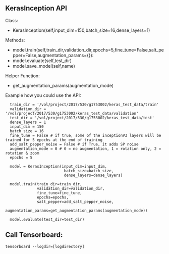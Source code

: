 ## KerasInception API

Class:
* KerasInception(self,input_dim=150,batch_size=16,dense_layers=1)

Methods:
* model.train(self,train_dir,validation_dir,epochs=5,fine_tune=False,salt_pepper=False,augmentation_params={}):
* model.evaluate(self,test_dir)
* model.save_model(self,name)

Helper Function:
* get_augmentation_params(augmentation_mode)

Example how you could use the API:
```
  train_dir = '/vol/project/2017/530/g1753002/keras_test_data/train'
  validation_dir = '/vol/project/2017/530/g1753002/keras_test_data/validation'
  test_dir = '/vol/project/2017/530/g1753002/keras_test_data/test'
  dense_layers = 1
  input_dim = 150
  batch_size = 16
  fine_tune = False # if true, some of the inceptionV3 layers will be trained for 5 epochs at the end of training
  add_salt_pepper_noise = False # if True, it adds SP noise
  augmentation_mode = 0 # 0 = no augmentation, 1 = rotation only, 2 = rotation & zoom
  epochs = 5

  model = KerasInception(input_dim=input_dim,
                          batch_size=batch_size,
                          dense_layers=dense_layers)

  model.train(train_dir=train_dir,
              validation_dir=validation_dir,
              fine_tune=fine_tune,
              epochs=epochs,
              salt_pepper=add_salt_pepper_noise,
              augmentation_params=get_augmentation_params(augmentation_mode))

  model.evaluate(test_dir=test_dir)
```

## Call Tensorboard:
```tensorboard --logdir=[logdirectory]```
